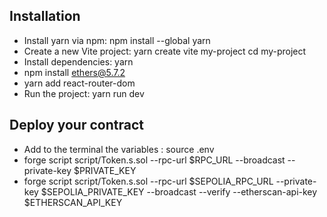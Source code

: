 ## Installation
- Install yarn via npm: npm install --global yarn
- Create a new Vite project: yarn create vite my-project cd my-project
- Install dependencies: yarn
- npm install ethers@5.7.2
- yarn add react-router-dom
- Run the project: yarn run dev

## Deploy your contract

- Add to the terminal the variables : source .env
- forge script script/Token.s.sol --rpc-url $RPC_URL --broadcast --private-key $PRIVATE_KEY
- forge script script/Token.s.sol --rpc-url $SEPOLIA_RPC_URL --private-key $SEPOLIA_PRIVATE_KEY --broadcast --verify --etherscan-api-key $ETHERSCAN_API_KEY
